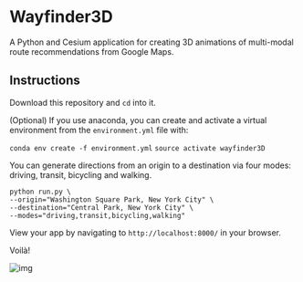 # Wayfinder3D

A Python and Cesium application for creating 3D animations of multi-modal route recommendations from Google Maps.

## Instructions

Download this repository and `cd` into it.

(Optional) If you use anaconda, you can create and activate a virtual environment from the `environment.yml` file with:

`conda env create -f environment.yml`
`source activate wayfinder3D`

You can generate directions from an origin to a destination via four modes: driving, transit, bicycling and walking.

```
python run.py \
--origin="Washington Square Park, New York City" \
--destination="Central Park, New York City" \
--modes="driving,transit,bicycling,walking"
```

View your app by navigating to `http://localhost:8000/` in your browser.

Voilà!

![img](https://i.imgur.com/LwygAdH.jpg)
